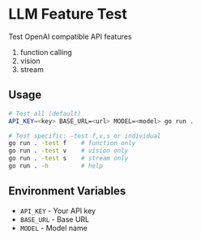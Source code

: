 # LLM Feature Test

Test OpenAI compatible API features
1. function calling
2. vision
3. stream

## Usage

```bash
# Test all (default)
API_KEY=<key> BASE_URL=<url> MODEL=<model> go run .

# Test specific: -test f,v,s or individual
go run . -test f    # function only
go run . -test v    # vision only
go run . -test s    # stream only
go run . -h         # help
```

## Environment Variables
- `API_KEY` - Your API key
- `BASE_URL` - Base URL  
- `MODEL` - Model name
